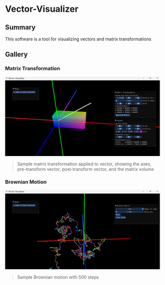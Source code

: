 # Vector-Visualizer

## Summary
This software is a tool for visualizing vectors and matrix transformations

## Gallery

### Matrix Transformation
![Sample matrix transformation applied to vector](gallery/matrix-transformation.png)
> Sample matrix transformation applied to vector, showing the axes, pre-transform vector, post-transform vector, and the matrix volume

### Brownian Motion
![Sample Brownian motion with 500 steps](gallery/brownian-motion.png)
> Sample Brownian motion with 500 steps